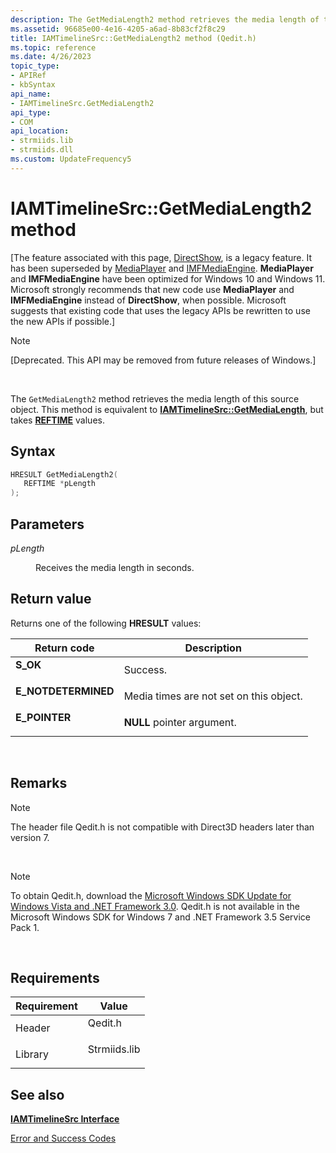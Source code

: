 ```yaml
---
description: The GetMediaLength2 method retrieves the media length of this source object. This method is equivalent to IAMTimelineSrc::GetMediaLength, but takes REFTIME values.
ms.assetid: 96685e00-4e16-4205-a6ad-8b83cf2f8c29
title: IAMTimelineSrc::GetMediaLength2 method (Qedit.h)
ms.topic: reference
ms.date: 4/26/2023
topic_type: 
- APIRef
- kbSyntax
api_name: 
- IAMTimelineSrc.GetMediaLength2
api_type: 
- COM
api_location: 
- strmiids.lib
- strmiids.dll
ms.custom: UpdateFrequency5
---
```


# IAMTimelineSrc::GetMediaLength2 method

\[The feature associated with this page, [DirectShow](/windows/win32/directshow/directshow), is a legacy feature. It has been superseded by [MediaPlayer](/uwp/api/Windows.Media.Playback.MediaPlayer) and [IMFMediaEngine](/windows/win32/api/mfmediaengine/nn-mfmediaengine-imfmediaengine). **MediaPlayer** and **IMFMediaEngine** have been optimized for Windows 10 and Windows 11. Microsoft strongly recommends that new code use **MediaPlayer** and **IMFMediaEngine** instead of **DirectShow**, when possible. Microsoft suggests that existing code that uses the legacy APIs be rewritten to use the new APIs if possible.\]

> [!Note]  
> \[Deprecated. This API may be removed from future releases of Windows.\]

 

The `GetMediaLength2` method retrieves the media length of this source object. This method is equivalent to [**IAMTimelineSrc::GetMediaLength**](iamtimelinesrc-getmedialength.md), but takes [**REFTIME**](reftime.md) values.

## Syntax


```C++
HRESULT GetMediaLength2(
   REFTIME *pLength
);
```



## Parameters

<dl> <dt>

*pLength* 
</dt> <dd>

Receives the media length in seconds.

</dd> </dl>

## Return value

Returns one of the following **HRESULT** values:



| Return code                                                                                     | Description                                        |
|-------------------------------------------------------------------------------------------------|----------------------------------------------------|
| <dl> <dt>**S\_OK**</dt> </dl>            | Success.<br/>                                |
| <dl> <dt>**E\_NOTDETERMINED**</dt> </dl> | Media times are not set on this object.<br/> |
| <dl> <dt>**E\_POINTER**</dt> </dl>       | **NULL** pointer argument.<br/>              |



 

## Remarks

> [!Note]  
> The header file Qedit.h is not compatible with Direct3D headers later than version 7.

 

> [!Note]  
> To obtain Qedit.h, download the [Microsoft Windows SDK Update for Windows Vista and .NET Framework 3.0](https://msdn.microsoft.com/windowsvista/bb980924.aspx). Qedit.h is not available in the Microsoft Windows SDK for Windows 7 and .NET Framework 3.5 Service Pack 1.

 

## Requirements



| Requirement | Value |
|--------------------|-----------------------------------------------------------------------------------------|
| Header<br/>  | <dl> <dt>Qedit.h</dt> </dl>      |
| Library<br/> | <dl> <dt>Strmiids.lib</dt> </dl> |



## See also

<dl> <dt>

[**IAMTimelineSrc Interface**](iamtimelinesrc.md)
</dt> <dt>

[Error and Success Codes](error-and-success-codes.md)
</dt> </dl>

 

 




